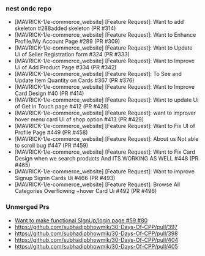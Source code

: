 ### nest ondc repo

- [MAVRICK-1/e-commerce_website] [Feature Request]: Want to add skeleton #288added skeleton (PR #314)
- [MAVRICK-1/e-commerce_website] [Feature Request]: Want to Enhance Profile/My Account Page #289 (PR #309)
- [MAVRICK-1/e-commerce_website] [Feature Request]: Want to Update Ui of Seller Registration form #324 (PR #333)
- [MAVRICK-1/e-commerce_website] [Feature Request]: Want to Improve Ui of Add Product Page #334 (PR #342)
- [MAVRICK-1/e-commerce_website] [Feature Request]: To See and Update Item Quantity on Cards #367 (PR #376)
-  [MAVRICK-1/e-commerce_website] [Feature Request]: Want to Improve Card Design #40 (PR #414)
- [MAVRICK-1/e-commerce_website] [Feature Request]: Want to update Ui of Get in Touch page #412 (PR #428)
- [MAVRICK-1/e-commerce_website] [Feature Request]: want to improver hover menu card UI of shop option #413 (PR #429)
- [MAVRICK-1/e-commerce_website] [Feature Request]: Want to Fix UI of Profile Page #449 (PR #458)
- [MAVRICK-1/e-commerce_website] [Feature Request]: About us Not able to scroll bug #447 (PR #459)
- [MAVRICK-1/e-commerce_website] [Feature Request]: Want to Fix Card Design when we search products And ITS WORKING AS WELL #448 (PR #465)
- [MAVRICK-1/e-commerce_website] [Feature Request]: Want to improve Signup Signin Cards Ui #466 (PR #493)
- [MAVRICK-1/e-commerce_website] [Feature Request]: Browse All Categories Overflowing +hover Card Ui #492 (PR #496)

### Unmerged Prs

- [Want to make functional SIgnUp/login page #59 #80](https://github.com/harmeetsingh11/RefactorMate/pull/80)
- https://github.com/subhadipbhowmik/30-Days-Of-CPP/pull/397
- https://github.com/subhadipbhowmik/30-Days-Of-CPP/pull/398
- https://github.com/subhadipbhowmik/30-Days-Of-CPP/pull/404
- https://github.com/subhadipbhowmik/30-Days-Of-CPP/pull/405

